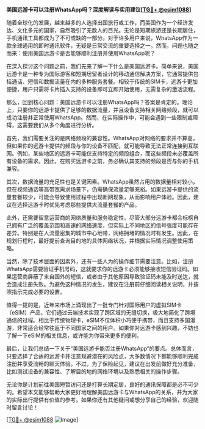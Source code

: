 **美国远游卡可以注册WhatsApp吗？深度解读与实用建议[[TG💪+ @esim1088](https://t.me/s/esim1088)]**

随着全球化的发展，越来越多的人选择出国旅行或工作，而美国作为一个经济发达、文化多元的国家，自然吸引了无数人的目光。无论是短期旅游还是长期居住，手机通讯工具都成为了不可或缺的一部分。对于许多用户来说，WhatsApp作为一款全球通用的即时通讯软件，无疑是日常交流的重要选择之一。然而，问题也随之而来：使用美国远游卡是否能够顺利注册并使用WhatsApp呢？

在深入探讨这个问题之前，我们先来了解一下什么是美国远游卡。简单来说，美国远游卡是一种专为国际游客和短期居留者设计的移动通信解决方案，它通常提供包括通话、短信和数据流量在内的多种服务套餐。相较于传统的SIM卡，远游卡更加便捷，用户只需将卡片插入支持的设备即可立即开始使用，无需复杂的激活流程。

那么，回到核心问题：美国远游卡可以注册WhatsApp吗？答案是肯定的。理论上，只要你的远游卡提供了足够的数据流量，并且设备支持相关网络频段，就可以成功注册并正常使用WhatsApp。然而，在实际操作中，可能会遇到一些限制或障碍，这需要我们从多个角度进行分析。

首先，我们需要关注的是网络频段的兼容性。WhatsApp对网络的要求并不算高，但如果你的远游卡提供的频段与你的设备不匹配，就可能导致无法正常连接到互联网。例如，某些地区的远游卡可能仅支持特定的频段组合，而这些频段未必覆盖所有设备的需求。因此，在购买远游卡之前，务必确认其支持的频段是否与你的手机兼容。

其次，数据流量的充足性也是关键因素。WhatsApp虽然占用的数据量相对较小，但在视频通话等高带宽需求场景下，仍需确保流量足够充裕。如果远游卡提供的流量套餐较少，可能会导致使用过程中出现断网现象，从而影响用户体验。因此，建议在选择远游卡时优先考虑那些提供大流量套餐的产品。

此外，还需要留意运营商的网络质量和服务稳定性。尽管大部分远游卡都会标榜自己拥有广泛的覆盖范围和高速的网络速度，但实际上不同地区的信号强度可能存在差异。特别是在人流量密集的城市中心地带，网络拥堵的情况时有发生。因此，在规划行程时，最好提前查询目的地的具体网络状况，并根据实际情况调整使用策略。

当然，除了技术层面的因素外，还有一些人为的操作细节需要注意。比如，注册WhatsApp需要验证手机号码，这就要求你的远游卡必须能够接收短信验证码。如果运营商屏蔽了来自国外的短信，或者由于其他原因导致验证码未能及时送达，就会造成注册失败。为避免这种情况的发生，建议在注册前仔细阅读相关说明，并按照指示完成必要的设置。

值得一提的是，近年来市场上涌现出了一批专门针对国际用户的虚拟SIM卡（eSIM）产品，它们通过云端技术实现了跨区域的无缝切换，极大地简化了跨境通信的过程。相比于传统物理卡，eSIM不仅体积小巧便于携带，而且支持多国漫游，非常适合经常往返于不同国家之间的用户。如果你对远游卡感到兴趣，不妨也了解一下eSIM的相关信息，或许能为你带来更多的便利。

最后，让我们总结一下关于“美国远游卡能否注册WhatsApp”的要点。总体而言，只要选择了合适的远游卡并注意规避潜在的风险点，大多数情况下都能够顺利完成注册并享受流畅的聊天体验。不过，为了保险起见，建议在出发前做好充分准备，比如测试设备的兼容性、了解目的地的网络环境以及熟悉相关的操作步骤。

无论你是计划前往美国短暂访问还是打算长期定居，良好的通讯保障都是必不可少的。希望本文能够帮助大家更好地理解美国远游卡与WhatsApp的关系，并为大家的实际出行提供有价值的参考。如果你还有其他疑问或想分享自己的经验，欢迎随时留言讨论！

[[TG💪+ @esim1088](https://t.me/s/esim1088) ![Image](https://i.postimg.cc/4NQfJmqS/Snipaste-2025-05-13-00-14-12.png)]